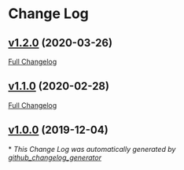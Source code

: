 # Change Log

## [v1.2.0](https://github.com/nasa-pds/pdsen-maven-parent/tree/v1.2.0) (2020-03-26)
[Full Changelog](https://github.com/nasa-pds/pdsen-maven-parent/compare/v1.1.0...v1.2.0)

## [v1.1.0](https://github.com/nasa-pds/pdsen-maven-parent/tree/v1.1.0) (2020-02-28)
[Full Changelog](https://github.com/nasa-pds/pdsen-maven-parent/compare/v1.0.0...v1.1.0)

## [v1.0.0](https://github.com/nasa-pds/pdsen-maven-parent/tree/v1.0.0) (2019-12-04)


\* *This Change Log was automatically generated by [github_changelog_generator](https://github.com/skywinder/Github-Changelog-Generator)*